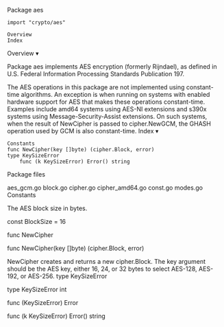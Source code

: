 
 Package aes

    import "crypto/aes"

    Overview
    Index

Overview ▾

Package aes implements AES encryption (formerly Rijndael), as defined in U.S. Federal Information Processing Standards Publication 197.

The AES operations in this package are not implemented using constant-time algorithms. An exception is when running on systems with enabled hardware support for AES that makes these operations constant-time. Examples include amd64 systems using AES-NI extensions and s390x systems using Message-Security-Assist extensions. On such systems, when the result of NewCipher is passed to cipher.NewGCM, the GHASH operation used by GCM is also constant-time.
Index ▾

    Constants
    func NewCipher(key []byte) (cipher.Block, error)
    type KeySizeError
        func (k KeySizeError) Error() string

Package files

aes_gcm.go block.go cipher.go cipher_amd64.go const.go modes.go
Constants

The AES block size in bytes.

const BlockSize = 16

func NewCipher

func NewCipher(key []byte) (cipher.Block, error)

NewCipher creates and returns a new cipher.Block. The key argument should be the AES key, either 16, 24, or 32 bytes to select AES-128, AES-192, or AES-256.
type KeySizeError

type KeySizeError int

func (KeySizeError) Error

func (k KeySizeError) Error() string
